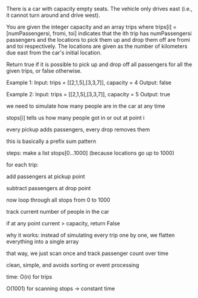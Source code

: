 There is a car with capacity empty seats. The vehicle only drives east (i.e., it cannot turn around and drive west).

You are given the integer capacity and an array trips where trips[i] = [numPassengersi, fromi, toi] indicates that the ith trip has numPassengersi passengers and the locations to pick them up and drop them off are fromi and toi respectively. The locations are given as the number of kilometers due east from the car's initial location.

Return true if it is possible to pick up and drop off all passengers for all the given trips, or false otherwise.

Example 1:
Input: trips = [[2,1,5],[3,3,7]], capacity = 4
Output: false

Example 2:
Input: trips = [[2,1,5],[3,3,7]], capacity = 5
Output: true

we need to simulate how many people are in the car at any time

stops[i] tells us how many people got in or out at point i

every pickup adds passengers, every drop removes them

this is basically a prefix sum pattern

steps:
make a list stops[0...1000] (because locations go up to 1000)

for each trip:

add passengers at pickup point

subtract passengers at drop point

now loop through all stops from 0 to 1000

track current number of people in the car

if at any point current > capacity, return False

why it works:
instead of simulating every trip one by one, we flatten everything into a single array

that way, we just scan once and track passenger count over time

clean, simple, and avoids sorting or event processing

time:
O(n) for trips

O(1001) for scanning stops → constant time
